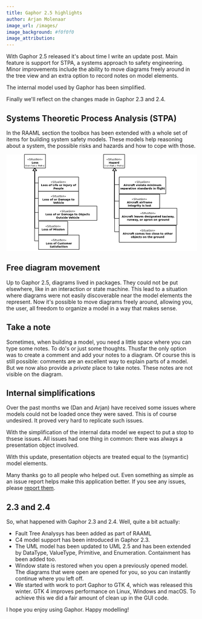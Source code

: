 ```yaml
---
title: Gaphor 2.5 highlights
author: Arjan Molenaar
image_url: /images/
image_background: #f0f0f0
image_attribution:
---
```


With Gaphor 2.5 released it's about time I write an update post. Main feature is support for STPA, a systems approach to safety engineering. Minor improvements include the ability to move diagrams freely around in the tree view and an extra option to record notes on model elements.

The internal model used by Gaphor has been simplified. 

Finally we'll reflect on the changes made in Gaphor 2.3 and 2.4.

<!--break-->

## Systems Theoretic Process Analysis (STPA)

In the RAAML section the toolbox has been extended with a whole set of items for building system safety models. These models help reasoning about a system, the possible risks and hazards and how to cope with those.

![STPA aircraft risk model](/images/gaphor-2.5-highlights/losses-hazards.png)


## Free diagram movement

Up to Gaphor 2.5, diagrams lived in packages. They could not be put elsewhere, like in an interaction or state machine. This lead to a situation where diagrams were not easily discoverable near the model elements the represent. Now it's possible to move diagrams freely around, allowing you, the user, all freedom to organize a model in a way that makes sense.

## Take a note

Sometimes, when building a model, you need a little space where you can type some notes. To do's or just some thoughts. Thusfar the only option was to create a comment and add your notes to a diagram. Of course this is still possible: comments are an excellent way to explain parts of a model. But we now also provide a _private_ place to take notes. These notes are not visible on the diagram.

## Internal simplifications

Over the past months we (Dan and Arjan) have received some issues where models could not be loaded once they were saved. This is of course undesired. It proved very hard to replicate such issues.

With the simplification of the internal data model we expect to put a stop to thsese issues. All issues had one thing in common: there was always a presentation object involved.

With this update, presentation objects are treated equal to the (symantic) model elements.

Many thanks go to all people who helped out. Even something as simple as an issue report helps make this application better.
If you see any issues, please [report them](https://github.com/gaphor/issues).


## 2.3 and 2.4

So, what happened with Gaphor 2.3 and 2.4. Well, quite a bit actually:

* Fault Tree Analysys has been added as part of RAAML 
* C4 model support has been introduced in Gaphor 2.3.
* The UML model has been updated to UML 2.5 and has been extended by DataType, ValueType, Primitive, and Enumeration. Containment has been added too.
* Window state is restored when you open a previously opened model. The diagrams that were open are opened for you, so you can instantly continue where you left off.
* We started with work to port Gaphor to GTK 4, which was released this winter. GTK 4 improves performance on Linux, Windows and macOS. To achieve this we did a fair amount of clean up in the GUI code.

I hope you enjoy using Gaphor. Happy modelling!


